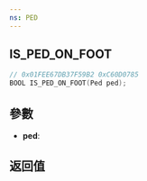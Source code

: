```yaml
---
ns: PED
---
```

## IS_PED_ON_FOOT

```c
// 0x01FEE67DB37F59B2 0xC60D0785
BOOL IS_PED_ON_FOOT(Ped ped);
```


## 參數
* **ped**: 

## 返回值
